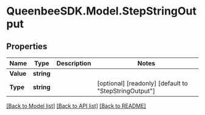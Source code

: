 
# QueenbeeSDK.Model.StepStringOutput

## Properties

Name | Type | Description | Notes
------------ | ------------- | ------------- | -------------
**Value** | **string** |  | 
**Type** | **string** |  | [optional] [readonly] [default to "StepStringOutput"]

[[Back to Model list]](../README.md#documentation-for-models)
[[Back to API list]](../README.md#documentation-for-api-endpoints)
[[Back to README]](../README.md)

